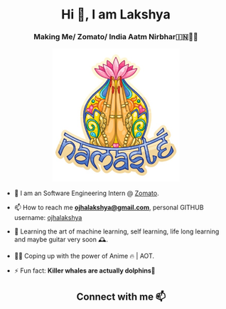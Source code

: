 <h1 align='center'>Hi 👋, I am Lakshya</h1>
<h3 align='center'>Making Me/ Zomato/ India Aatm Nirbhar🇮🇳💪🏻</h3>

<p align="center"><img src=https://github.com/ojhalakshya/kartikdutt18/blob/master/565-5651738_namaste-namaste-symbol-clipart-removebg-preview.jpg?raw=true height='300' weight='300'></p>


- 🔭  I am an Software Engineering Intern @ [Zomato](https://www.zomato.com).

- 📫 How to reach me **ojhalakshya@gmail.com**, personal GITHUB username: [ojhalakshya](https://github.com/ojhalakshya)

- 🌱 Learning the art of machine learning, self learning, life long learning and maybe guitar very soon 🕰.

- 💪🏻 Coping up with the power of Anime 🔥 | AOT.

- ⚡ Fun fact: **Killer whales are actually dolphins**🦈</p><h2 align='center'>Connect with me  📫 </h2>
